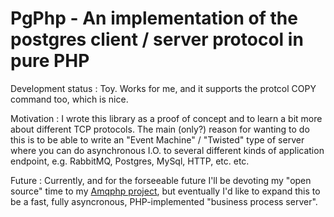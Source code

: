 PgPhp - An implementation of the postgres client / server protocol in pure PHP
==============================================================================

Development status :  Toy.  Works for me, and  it supports the protcol
COPY command too, which is nice.

Motivation : I wrote this library as a proof of concept and to learn a
bit more about  different TCP protocols.  The main  (only?) reason for
wanting  to do  this  is to  be able  to  write an  "Event Machine"  /
"Twisted" type of server where you can do asynchronous I.O. to several
different  kinds  of application  endpoint,  e.g. RabbitMQ,  Postgres,
MySql, HTTP, etc. etc.

Future : Currently, and for  the forseeable future I'll be devoting my
"open         source"        time         to         my        [Amqphp
project](https://github.com/BraveSirRobin/amqphp),  but eventually I'd
like to expand  this to be a fast,  fully asyncronous, PHP-implemented
"business process server".